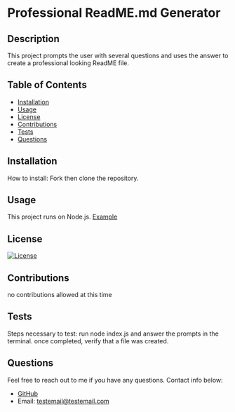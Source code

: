 # Professional ReadME.md Generator

  ## Description
  
  This project prompts the user with several questions and uses the answer to create a professional looking ReadME file.

  ## Table of Contents
  
  - [Installation](#installation)
  - [Usage](#Usage)
  - [License](#License)
  - [Contributions](#Contributions)
  - [Tests](#Tests)
  - [Questions](#Questions)

  ## Installation
  
  How to install:
  Fork then clone the repository.

  ## Usage
  
  This project runs on Node.js. [Example](https://drive.google.com/file/d/1jiUJdAnKT3WR8nsjmF02nliiaDY28RM-/view)

  ## License
  
  [![License](https://img.shields.io/badge/License-MPL_2.0-brightgreen.svg)](https://opensource.org/licenses/MPL-2.0)

  ## Contributions
  
  no contributions allowed at this time

  ## Tests
  
  Steps necessary to test:
  run node index.js and answer the prompts in the terminal. once completed, verify that a file was created.

  ## Questions
  
  Feel free to reach out to me if you have any questions. Contact info below:
  - [GitHub](https:://github.com/Michael-Alvarado)
  - Email: testemail@testemail.com
